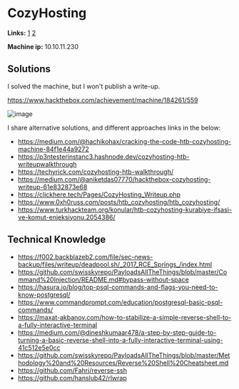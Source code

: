 # CozyHosting

**Links:** [1](https://www.hackthebox.com/machines/cozyhosting)  [2](https://app.hackthebox.com/machines/CozyHosting)

**Machine ip:** 10.10.11.230


## Solutions
I solved the machine, but I won't publish a write-up. 

https://www.hackthebox.com/achievement/machine/184261/559

![image](https://github.com/h4md153v63n/CTFs/assets/5091265/c0b61325-e9bb-4823-959c-bd2a4a0acbb1)

I share alternative solutions, and different approaches links in the below:
+ https://medium.com/@hachikohax/cracking-the-code-htb-cozyhosting-machine-84f1e44a9272
+ https://p3ntesterinstanc3.hashnode.dev/cozyhosting-htb-writeupwalkthrough
+ https://techyrick.com/cozyhosting-htb-walkthrough/
+ https://medium.com/@aniketdas07770/hackthebox-cozyhosting-writeup-61e832873e68
+ https://clickhere.tech/Pages/CozyHosting_Writeup.php
+ https://www.0xh0russ.com/posts/htb_cozyhosting/htb_cozyhosting/
+ https://www.turkhackteam.org/konular/htb-cozyhosting-kurabiye-ifsasi-ve-komut-enjeksiyonu.2054386/


## Technical Knowledge
+ https://f002.backblazeb2.com/file/sec-news-backup/files/writeup/deadpool.sh/_2017_RCE_Springs_/index.html
+ https://github.com/swisskyrepo/PayloadsAllTheThings/blob/master/Command%20Injection/README.md#bypass-without-space
+ https://hasura.io/blog/top-psql-commands-and-flags-you-need-to-know-postgresql/
+ https://www.commandprompt.com/education/postgresql-basic-psql-commands/
+ https://maxat-akbanov.com/how-to-stabilize-a-simple-reverse-shell-to-a-fully-interactive-terminal
+ https://medium.com/@dineshkumaar478/a-step-by-step-guide-to-turning-a-basic-reverse-shell-into-a-fully-interactive-terminal-using-41c512e5e0cc
+ https://github.com/swisskyrepo/PayloadsAllTheThings/blob/master/Methodology%20and%20Resources/Reverse%20Shell%20Cheatsheet.md
+ https://github.com/Fahrj/reverse-ssh
+ https://github.com/hanslub42/rlwrap
